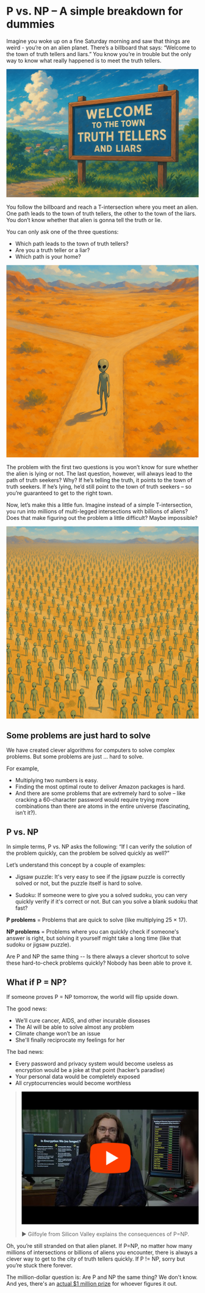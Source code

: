 
# P vs. NP – A simple breakdown for dummies
Imagine you woke up on a fine Saturday morning and saw that things are weird - you’re on an alien planet. There’s a billboard that says: “Welcome to the town of truth tellers and liars.” You know you’re in trouble but the only way to know what really happened is to meet the truth tellers.

![](https://raw.githubusercontent.com/husainsyed/blogs/refs/heads/main/P%20vs%20NP/billboard.png)

You follow the billboard and reach a T-intersection where you meet an alien. One path leads to the town of truth tellers, the other to the town of the liars. You don’t know whether that alien is gonna tell the truth or lie.

You can only ask one of the three questions:
- Which path leads to the town of truth tellers?
- Are you a truth teller or a liar?
- Which path is your home?
   
![](https://raw.githubusercontent.com/husainsyed/blogs/refs/heads/main/P%20vs%20NP/alien_singular.png)

The problem with the first two questions is you won’t know for sure whether the alien is lying or not. The last question, however, will always lead to the path of truth seekers? Why? If he’s telling the truth, it points to the town of truth seekers. If he’s lying, he’d still point to the town of truth seekers – so you’re guaranteed to get to the right town.

Now, let’s make this a little fun. Imagine instead of a simple T-intersection, you run into millions of multi-legged intersections with billions of aliens? Does that make figuring out the problem a little difficult? Maybe impossible?

![](https://raw.githubusercontent.com/husainsyed/blogs/refs/heads/main/P%20vs%20NP/alien_multiple.png)

## Some problems are just hard to solve

We have created clever algorithms for computers to solve complex problems. But some problems are just … hard to solve.

For example,
- Multiplying two numbers is easy.
- Finding the most optimal route to deliver Amazon packages is hard.
- And there are some problems that are extremely hard to solve – like cracking a 60-character password would require trying more combinations than there are atoms in the entire universe (fascinating, isn’t it?).

## P vs. NP

In simple terms, P vs. NP asks the following: “If I can verify the solution of the problem quickly, can the problem be solved quickly as well?”

Let’s understand this concept by a couple of examples:
- Jigsaw puzzle: It's very easy to see if the jigsaw puzzle is correctly solved or not, but the puzzle itself is hard to solve.
    
- Sudoku: If someone were to give you a solved sudoku, you can very quickly verify if it's correct or not. But can you solve a blank sudoku that fast?
   
**P problems** = Problems that are quick to solve (like multiplying 25 × 17).

**NP problems** = Problems where you can quickly check if someone's answer is right, but solving it yourself might take a long time (like that sudoku or jigsaw puzzle).

Are P and NP the same thing -- Is there always a clever shortcut to solve these hard-to-check problems quickly? Nobody has been able to prove it.

## What if P = NP?
If someone proves P = NP tomorrow, the world will flip upside down.

The good news:
- We’ll cure cancer, AIDS, and other incurable diseases
- The AI will be able to solve almost any problem
- Climate change won’t be an issue
- She'll finally reciprocate my feelings for her

The bad news:
-   Every password and privacy system would become useless as encryption would be a joke at that point (hacker’s paradise)
-   Your personal data would be completely exposed
-   All cryptocurrencies would become worthless

>[![Silicon Valley Clip ](https://raw.githubusercontent.com/husainsyed/blogs/refs/heads/main/P%20vs%20NP/video_thumbnail.png)](https://www.youtube.com/watch?v=cWHTyeQg79A)
>
>▶️ Gilfoyle from Silicon Valley explains the consequences of P=NP.

Oh, you’re still stranded on that alien planet. If P=NP, no matter how many millions of intersections or billions of aliens you encounter, there is always a clever way to get to the city of truth tellers quickly. If P != NP, sorry but you’re stuck there forever.

The million-dollar question is: Are P and NP the same thing? We don't know. And yes, there's an [actual $1 million prize](https://www.claymath.org/millennium/p-vs-np/) for whoever figures it out.
